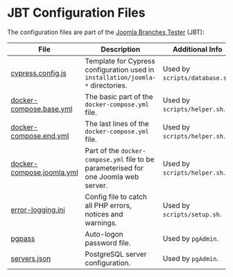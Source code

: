 # JBT Configuration Files

The configuration files are part of the [Joomla Branches Tester](../README.md) (JBT):

| File | Description | Additional Info |
| --- | --- | --- |
| [cypress.config.js](cypress.config.js) | Template for Cypress configuration used in `installation/joomla-*` directories. | Used by `scripts/database.sh`. |
| [docker-compose.base.yml](docker-compose.base.yml) | The basic part of the `docker-compose.yml` file. | Used by `scripts/helper.sh`. |
| [docker-compose.end.yml](docker-compose.end.yml) | The last lines of the `docker-compose.yml` file. | Used by `scripts/helper.sh`. |
| [docker-compose.joomla.yml](docker-compose.joomla.yml) | Part of the `docker-compose.yml` file to be parameterised for one Joomla web server. | Used by `scripts/helper.sh`. |
| [error-logging.ini](error-logging.ini) | Config file to catch all PHP errors, notices and warnings. | Used by `scripts/setup.sh`. |
| [pgpass](pgpass) | Auto-logon password file. | Used by `pgAdmin`. |
| [servers.json](servers.json) | PostgreSQL server configuration. | Used by `pgAdmin`. |
